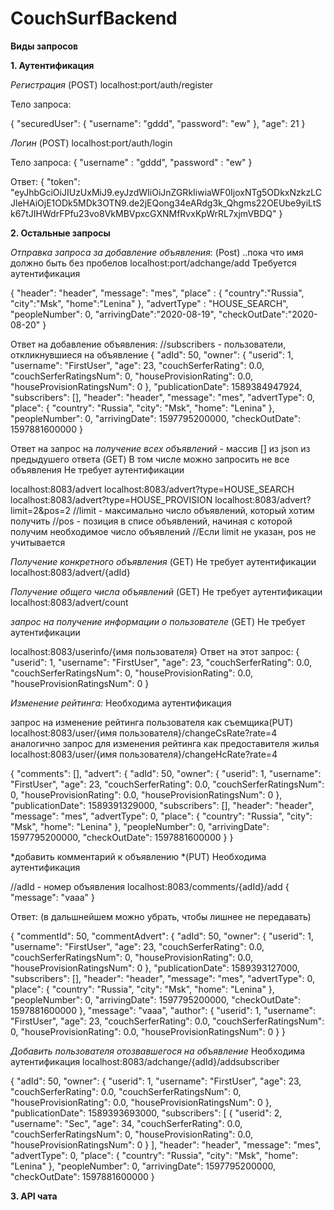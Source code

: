 # CouchSurfBackend

**Виды запросов**

**1. Аутентификация**

*Регистрация* (POST)
localhost:port/auth/register

Тело запроса: 

{
    "securedUser": {
        "username": "gddd",
        "password": "ew"
    },
    "age": 21
}

*Логин* (POST)
localhost:port/auth/login

Тело запроса:
{
	"username" : "gddd",
	"password" : "ew"
}

Ответ:
{
    "token": "eyJhbGciOiJIUzUxMiJ9.eyJzdWIiOiJnZGRkIiwiaWF0IjoxNTg5ODkxNzkzLCJleHAiOjE1ODk5MDk3OTN9.de2jEQong34eARdg3k_Qhgms22OEUbe9yiLtSk67tJIHWdrFPfu23vo8VkMBVpxcGXNMfRvxKpWrRL7xjmVBDQ"
}


**2. Остальные запросы**

*Отправка запроса за добавление объявления*: (Post)
..пока что имя должно быть без пробелов
localhost:port/adchange/add
Требуется аутентификация

{
"header": "header",
"message": "mes",
"place" : {
	"country":"Russia",
	"city":"Msk",
	"home":"Lenina"
},
 "advertType" : "HOUSE_SEARCH",
"peopleNumber": 0,
"arrivingDate":"2020-08-19",
"checkOutDate":"2020-08-20"
}


Ответ на добавление объявления:
//subscribers - пользователи, откликнувшиеся на объявление
{
    "adId": 50,
    "owner": {
        "userid": 1,
        "username": "FirstUser",
        "age": 23,
        "couchSerferRating": 0.0,
        "couchSerferRatingsNum": 0,
        "houseProvisionRating": 0.0,
        "houseProvisionRatingsNum": 0
    },
    "publicationDate": 1589384947924,
    "subscribers": [],
    "header": "header",
    "message": "mes",
    "advertType": 0,
    "place": {
        "country": "Russia",
        "city": "Msk",
        "home": "Lenina"
    },
    "peopleNumber": 0,
    "arrivingDate": 1597795200000,
    "checkOutDate": 1597881600000
}


Ответ на запрос на *получение всех объявлений* - массив [] из json из предыдушего ответа (GET)
В том числе можно запросить не все объявления
Не требует аутентификации

localhost:8083/advert
localhost:8083/advert?type=HOUSE_SEARCH
localhost:8083/advert?type=HOUSE_PROVISION
localhost:8083/advert?limit=2&pos=2
//limit - максимально число объявлений, который хотим получить
//pos - позиция в списе объявлений, начиная с которой получим необходимое число объявлений
//Если limit не указан, pos не учитывается 


*Получение конкретного объявления* (GET)
Не требует аутентификации
localhost:8083/advert/{adId}


*Получение общего числа объявлений* (GET)
Не требует аутентификации
localhost:8083/advert/count

*запрос на получение информации о пользователе* (GET)
Не требует аутентификации

localhost:8083/userinfo/{имя пользователя}
Ответ на этот запрос:
{
    "userid": 1,
    "username": "FirstUser",
    "age": 23,
    "couchSerferRating": 0.0,
    "couchSerferRatingsNum": 0,
    "houseProvisionRating": 0.0,
    "houseProvisionRatingsNum": 0
}


*Изменение рейтинга:*
Необходима аутентификация

запрос на изменение рейтинга пользователя как съемщика(PUT)
localhost:8083/user/{имя пользователя}/changeCsRate?rate=4
аналогично запрос для изменения рейтинга как предоставителя жилья
localhost:8083/user/{имя пользователя}/changeHcRate?rate=4

{
    "comments": [],
    "advert": {
        "adId": 50,
        "owner": {
            "userid": 1,
            "username": "FirstUser",
            "age": 23,
            "couchSerferRating": 0.0,
            "couchSerferRatingsNum": 0,
            "houseProvisionRating": 0.0,
            "houseProvisionRatingsNum": 0
        },
        "publicationDate": 1589391329000,
        "subscribers": [],
        "header": "header",
        "message": "mes",
        "advertType": 0,
        "place": {
            "country": "Russia",
            "city": "Msk",
            "home": "Lenina"
        },
        "peopleNumber": 0,
        "arrivingDate": 1597795200000,
        "checkOutDate": 1597881600000
    }
}


*добавить комментарий к объявлению *(PUT)
Необходима аутентификация

//adId - номер объявления
localhost:8083/comments/{adId}/add
{
	"message": "vaaa"
}

Ответ: (в дальшнейшем можно убрать, чтобы лишнее не передавать)

{
    "commentId": 50,
    "commentAdvert": {
        "adId": 50,
        "owner": {
            "userid": 1,
            "username": "FirstUser",
            "age": 23,
            "couchSerferRating": 0.0,
            "couchSerferRatingsNum": 0,
            "houseProvisionRating": 0.0,
            "houseProvisionRatingsNum": 0
        },
        "publicationDate": 1589393127000,
        "subscribers": [],
        "header": "header",
        "message": "mes",
        "advertType": 0,
        "place": {
            "country": "Russia",
            "city": "Msk",
            "home": "Lenina"
        },
        "peopleNumber": 0,
        "arrivingDate": 1597795200000,
        "checkOutDate": 1597881600000
    },
    "message": "vaaa",
    "author": {
        "userid": 1,
        "username": "FirstUser",
        "age": 23,
        "couchSerferRating": 0.0,
        "couchSerferRatingsNum": 0,
        "houseProvisionRating": 0.0,
        "houseProvisionRatingsNum": 0
    }
}




*Добавить пользователя отозвавшегося на объявление*
Необходима аутентификация
localhost:8083/adchange/{adId}/addsubscriber

{
    "adId": 50,
    "owner": {
        "userid": 1,
        "username": "FirstUser",
        "age": 23,
        "couchSerferRating": 0.0,
        "couchSerferRatingsNum": 0,
        "houseProvisionRating": 0.0,
        "houseProvisionRatingsNum": 0
    },
    "publicationDate": 1589393693000,
    "subscribers": [
        {
            "userid": 2,
            "username": "Sec",
            "age": 34,
            "couchSerferRating": 0.0,
            "couchSerferRatingsNum": 0,
            "houseProvisionRating": 0.0,
            "houseProvisionRatingsNum": 0
        }
    ],
    "header": "header",
    "message": "mes",
    "advertType": 0,
    "place": {
        "country": "Russia",
        "city": "Msk",
        "home": "Lenina"
    },
    "peopleNumber": 0,
    "arrivingDate": 1597795200000,
    "checkOutDate": 1597881600000
}

**3. API чата**
